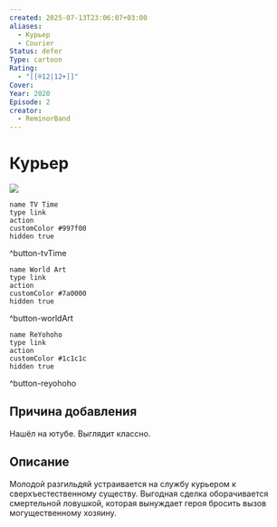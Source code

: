 ```yaml
---
created: 2025-07-13T23:06:07+03:00
aliases:
  - Курьер
  - Courier
Status: defer
Type: cartoon
Rating:
  - "[[®️12|12+]]"
Cover:
Year: 2020
Episode: 2
creator:
  - ReminorBand
---
```


# Курьер

![](https://youtu.be/x9J2A5I1P4o?si=En6Y2Ei1SS9e2Str)


```button
name TV Time
type link
action 
customColor #997f00
hidden true
```
^button-tvTime

```button
name World Art
type link
action 
customColor #7a0000
hidden true
```
^button-worldArt

```button
name ReYohoho
type link
action 
customColor #1c1c1c
hidden true
```
^button-reyohoho





## Причина добавления

Нашёл на ютубе. Выглядит классно.


## Описание

Молодой разгильдяй устраивается на службу курьером к сверхъестественному существу. Выгодная сделка оборачивается смертельной ловушкой, которая вынуждает героя бросить вызов могущественному хозяину.
